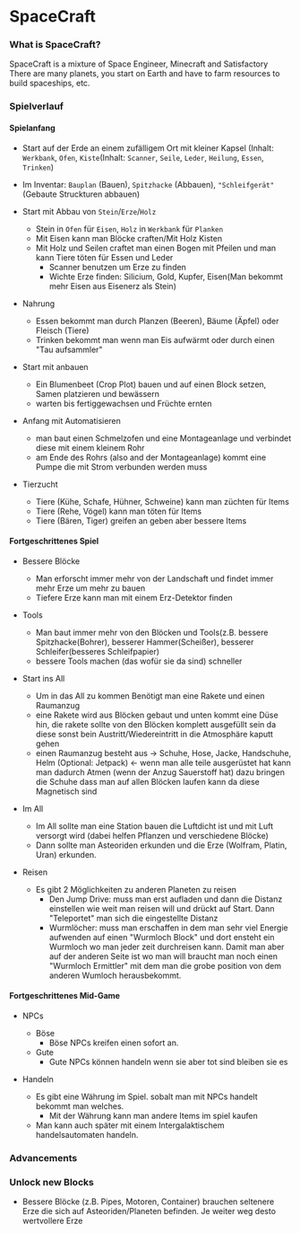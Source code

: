 # SpaceCraft
### What is SpaceCraft?
SpaceCraft is a mixture of Space Engineer, Minecraft and Satisfactory
There are many planets, you start on Earth and have to farm resources to build spaceships, etc.


### Spielverlauf
#### Spielanfang
 
 - Start auf der Erde an einem zufälligem Ort mit kleiner Kapsel (Inhalt: ``Werkbank``, ``Ofen``, ``Kiste``(Inhalt: ``Scanner``, ``Seile``, ``Leder``, ``Heilung``, ``Essen``, ``Trinken``)
  - Im Inventar: ``Bauplan`` (Bauen), ``Spitzhacke`` (Abbauen), ``"Schleifgerät"`` (Gebaute Struckturen abbauen)
    
 - Start mit Abbau von ``Stein``/``Erze``/``Holz``
   - Stein in ``Ofen`` für ``Eisen``, ``Holz`` in ``Werkbank`` für ``Planken``
   - Mit Eisen kann man Blöcke craften/Mit Holz Kisten
    - Mit Holz und Seilen craftet man einen Bogen mit Pfeilen und man kann Tiere töten für Essen und Leder
       - Scanner benutzen um Erze zu finden
        - Wichte Erze finden: Silicium, Gold, Kupfer, Eisen(Man bekommt mehr Eisen aus Eisenerz als Stein)
      
  - Nahrung
    - Essen bekommt man durch Planzen (Beeren), Bäume (Äpfel) oder Fleisch (Tiere)
    - Trinken bekommt man wenn man Eis aufwärmt oder durch einen "Tau aufsammler"
      
  - Start mit anbauen
    - Ein Blumenbeet (Crop Plot) bauen und auf einen Block setzen, Samen platzieren und bewässern
     - warten bis fertiggewachsen und Früchte ernten
       
 - Anfang mit Automatisieren
   - man baut einen Schmelzofen und eine Montageanlage und verbindet diese mit einem kleinem Rohr
    - am Ende des Rohrs (also and der Montageanlage) kommt eine Pumpe die mit Strom verbunden werden muss
      
 - Tierzucht
   - Tiere (Kühe, Schafe, Hühner, Schweine) kann man züchten für Items
   - Tiere (Rehe, Vögel) kann man töten für Items
   - Tiere (Bären, Tiger) greifen an geben aber bessere Items
     
     
#### Fortgeschrittenes Spiel
  
  - Bessere Blöcke
    - Man erforscht immer mehr von der Landschaft und findet immer mehr Erze um mehr zu bauen
     - Tiefere Erze kann man mit einem Erz-Detektor finden
  
  - Tools
    - Man baut immer mehr von den Blöcken und Tools(z.B. bessere Spitzhacke(Bohrer), besserer Hammer(Scheißer), besserer Schleifer(besseres Schleifpapier)
     - bessere Tools machen (das wofür sie da sind) schneller
   
   
  - Start ins All
    - Um in das All zu kommen Benötigt man eine Rakete und einen Raumanzug
     - eine Rakete wird aus Blöcken gebaut und unten kommt eine Düse hin, die rakete sollte von den Blöcken komplett ausgefüllt sein da diese sonst bein Austritt/Wiedereintritt in die Atmosphäre kaputt gehen
     - einen Raumanzug besteht aus -> Schuhe, Hose, Jacke, Handschuhe, Helm (Optional: Jetpack) <-  wenn man alle teile ausgerüstet hat kann man dadurch Atmen (wenn der Anzug Sauerstoff hat) dazu bringen die Schuhe dass man auf allen Blöcken laufen kann da diese Magnetisch sind
    
    
   - Im All
     - Im All sollte man eine Station bauen die Luftdicht ist und mit Luft versorgt wird (dabei helfen Pflanzen und verschiedene Blöcke) 
     - Dann sollte man Asteoriden erkunden und die Erze (Wolfram, Platin, Uran) erkunden.
     
   - Reisen
     - Es gibt 2 Möglichkeiten zu anderen Planeten zu reisen
       - Den Jump Drive: muss man erst aufladen und dann die Distanz einstellen wie weit man reisen will und drückt auf Start. Dann "Teleportet" man sich die eingestellte Distanz
       - Wurmlöcher: muss man erschaffen in dem man sehr viel Energie aufwenden auf einen "Wurmloch Block" und dort ensteht ein Wurmloch wo man jeder zeit durchreisen kann. Damit man aber auf der anderen Seite ist wo man will braucht man noch einen "Wurmloch Ermittler" mit dem man die grobe position von dem anderen Wumloch herausbekommt.
       

#### Fortgeschrittenes Mid-Game

- NPCs
  - Böse
    - Böse NPCs kreifen einen sofort an.
  - Gute
    - Gute NPCs können handeln wenn sie aber tot sind bleiben sie es
    
  

- Handeln
  - Es gibt eine Währung im Spiel. sobalt man mit NPCs handelt bekommt man welches. 
    - Mit der Währung kann man andere Items im spiel kaufen
  - Man kann auch später mit einem Intergalaktischem handelsautomaten handeln.

  

### Advancements


### Unlock new Blocks

 - Bessere Blöcke (z.B. Pipes, Motoren, Container) brauchen seltenere Erze die sich auf Asteoriden/Planeten befinden. Je weiter weg desto wertvollere Erze
